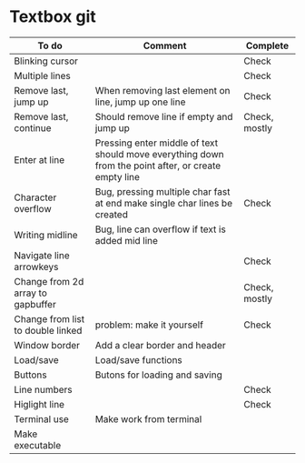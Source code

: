 # Textbox git

|To do            | Comment           | Complete   |
| ----------------|------------------|-----------|
| Blinking cursor |  | Check |
| Multiple lines  |  | Check |
| Remove last, jump up | When removing last element on line, jump up one line  | Check |
| Remove last, continue| Should remove line if empty and jump up| Check, mostly |
| Enter at line | Pressing enter middle of text should move everything down from the point after, or create empty line | |
| Character overflow | Bug, pressing multiple char fast at end make single char lines be created | Check |
| Writing midline| Bug, line can overflow if text is added mid line|  |
| Navigate line arrowkeys|  |Check|
| Change from 2d array to gapbuffer| | Check, mostly |
| Change from list to double linked | problem: make it yourself | Check |
| Window border| Add a clear border and header| |
| Load/save | Load/save functions| |
| Buttons | Butons for loading and saving| |
| Line numbers | | Check|
| Higlight line| | Check |
| Terminal use| Make work from terminal| |
| Make executable| | |

